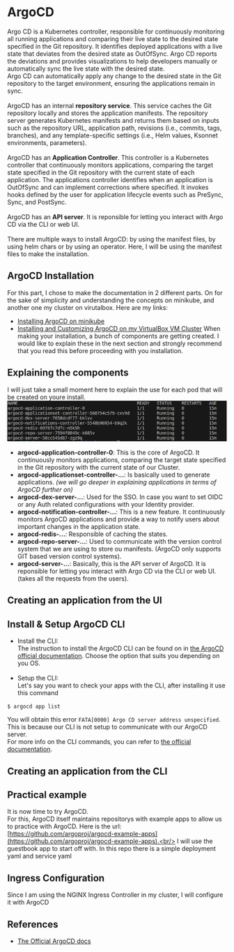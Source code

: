 # ArgoCD

Argo CD is a Kubernetes controller, responsible for continuously monitoring all running applications and comparing their live state to the desired state specified in the Git repository. It identifies deployed applications with a live state that deviates from the desired state as OutOfSync. Argo CD reports the deviations and provides visualizations to help developers manually or automatically sync the live state with the desired state. <br/>
Argo CD can automatically apply any change to the desired state in the Git repository to the target environment, ensuring the applications remain in sync.<br/><br/>
ArgoCD has an internal **repository service**. This service caches the Git repository locally and stores the application manifests. The repository server generates Kubernetes manifests and returns them based on inputs such as the repository URL, application path, revisions (i.e., commits, tags, branches), and any template-specific settings (i.e., Helm values, Ksonnet environments, parameters).<br/><br/>
ArgoCD has an **Application Controller**. This controller is a Kubernetes controller that continuously monitors applications, comparing the target state specified in the Git repository with the current state of each application. The applications controller identifies when an application is OutOfSync and can implement corrections where specified. It invokes hooks defined by the user for application lifecycle events such as PreSync, Sync, and PostSync.<br/><br/>
ArgoCD has an **API server**. It is reponsible for letting you interact with Argo CD via the CLI or web UI.<br/><br/>
There are multiple ways to install ArgoCD: by using the manifest files, by using helm chars or by using an operator. Here, I will be using the manifest files to make the installation. 

## ArgoCD Installation 
For this part, I chose to make the documentation in 2 different parts. On for the sake of simplicity and understanding the concepts on minikube, and another one my cluster on virutalbox. Here are my links:
* [Installing ArgoCD on minikube](https://github.com/hereishd/K8S_Tools/tree/main/ArgoCD/with_minikube) 
* [Installing and Customizing ArgoCD on my VirtualBox VM Cluster](https://github.com/hereishd/K8S_Tools/tree/main/ArgoCD/with_virtualbox)
When making your installation, a bunch of components are getting created. I would like to explain these in the next section and strongly recommend that you read this before proceeding with you installation.

## Explaining the components
I will just take a small moment here to explain the use for each pod that will be created on youre install.
![ArgoCD_Pods](img/argo_components.png)<br/>

* **argocd-application-controller-0**: This is the core of ArgoCD. It continuously monitors applications, comparing the target state specified in the Git repository with the current state of our Cluster.
* **argocd-applicationset-controller-...**: Is basically used to generate applications. *(we will go deeper in explaining applications in terms of ArgoCD further on)*
* **argocd-dex-server-...**: Used for the SSO. In case you want to set OIDC or any Auth related configurations with your Identity provider.
* **argocd-notification-controller-...**: This is a new feature. It continuously monitors ArgoCD applications and provide a way to notify users about important changes in the application state.
* **argocd-redis-...**: Responsible of caching the states.
* **argocd-repo-server-...**: Used to communicate with the version control system that we are using to store ou manifests. (ArgoCD only supports GIT based version control systems).
* **argocd-server-...**: Basically, this is the API server of ArgoCD. It is reponsible for letting you interact with Argo CD via the CLI or web UI. (takes all the requests from the users).

## Creating an application from the UI

## Install & Setup ArgoCD CLI
* Install the CLI:<br/>
The instruction to install the ArgoCD CLI can be found on in [the ArgoCD official documentation](https://argo-cd.readthedocs.io/en/stable/cli_installation/). Choose the option that suits you depending on you OS.<br/></br>
* Setup the CLI:<br/>
Let's say you want to check your apps with the CLI, after installing it use this command
```
$ argocd app list
```
You will obtain this error ```FATA[0000] Argo CD server address unspecified```. This is because our CLI is not setup to communicate with our ArgoCD server.<br/>
For more info on the CLI commands, you can refer to [the official documentation](https://argo-cd.readthedocs.io/en/stable/user-guide/commands/argocd/).

## Creating an application from the CLI

## Practical example
It is now time to try ArgoCD.<br/>
For this, ArgoCD itself maintains repositorys with example apps to allow us to practice with ArgoCD. Here is the url: [https://github.com/argoproj/argocd-example-apps](https://github.com/argoproj/argocd-example-apps).<br/>
I will use the guestbook app to start off with. In this repo there is a simple deployment yaml and service yaml
## Ingress Configuration
Since I am using the NGINX Ingress Controller in my cluster, I will configure it with ArgoCD
## References
* [The Official ArgoCD docs](https://argo-cd.readthedocs.io/en/stable/)